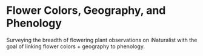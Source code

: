 # Flower Colors, Geography, and Phenology

Surveying the breadth of flowering plant observations on iNaturalist with the goal of linking flower colors + geography to phenology.

